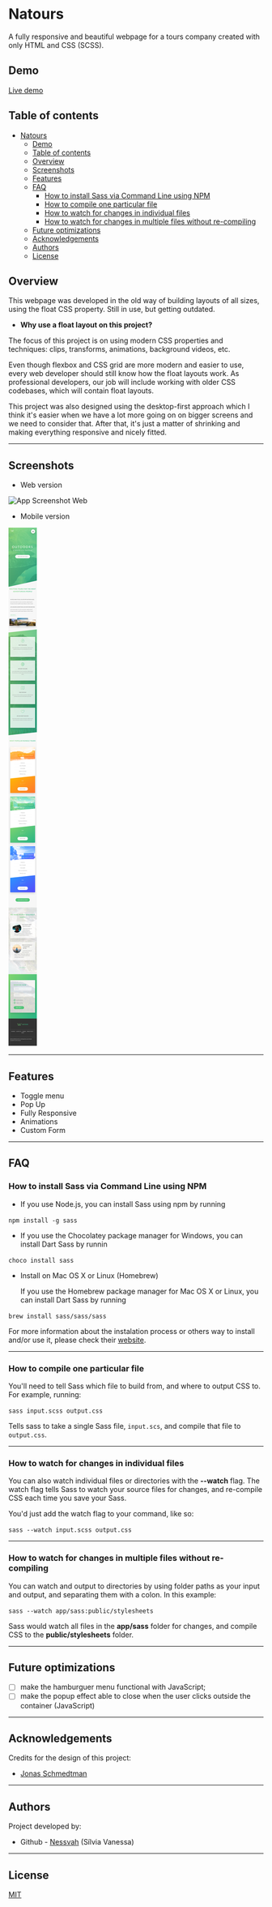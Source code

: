 # Natours

A fully responsive and beautiful webpage for a tours company created with only HTML and CSS (SCSS).

## Demo

[Live demo](https://silviavanessa-natours.netlify.app/)

## Table of contents

- [Natours](#natours)
  - [Demo](#demo)
  - [Table of contents](#table-of-contents)
  - [Overview](#overview)
  - [Screenshots](#screenshots)
  - [Features](#features)
  - [FAQ](#faq)
    - [How to install Sass via Command Line using NPM](#how-to-install-sass-via-command-line-using-npm)
    - [How to compile one particular file](#how-to-compile-one-particular-file)
    - [How to watch for changes in individual files](#how-to-watch-for-changes-in-individual-files)
    - [How to watch for changes in multiple files without re-compiling](#how-to-watch-for-changes-in-multiple-files-without-re-compiling)
  - [Future optimizations](#future-optimizations)
  - [Acknowledgements](#acknowledgements)
  - [Authors](#authors)
  - [License](#license)

## Overview

This webpage was developed in the old way of building layouts of all sizes, using the float CSS property.
Still in use, but getting outdated.

- **Why use a float layout on this project?**

The focus of this project is on using modern CSS properties and techniques: clips, transforms, animations, background videos, etc.

Even though flexbox and CSS grid are more modern and easier to use, every web developer should still know how the float layouts work. As professional developers, our job will include working with older CSS codebases, which will contain float layouts.

This project was also designed using the desktop-first approach which I think it's easier when we have a lot more going on on bigger screens and we need to consider that. After that, it's just a matter of shrinking and making everything responsive and nicely fitted.

<hr>

## Screenshots

- Web version

![App Screenshot Web](/img/screenshot.png)

- Mobile version

![Mobile Screenshot](/img/mobile-screenshot.png)

<hr>

## Features

- Toggle menu
- Pop Up
- Fully Responsive
- Animations
- Custom Form

<hr>

## FAQ

### How to install Sass via Command Line using NPM

- If you use Node.js, you can install Sass using npm by running

`npm install -g sass`

- If you use the Chocolatey package manager for Windows, you can install Dart Sass by runnin

`choco install sass`

- Install on Mac OS X or Linux (Homebrew)

  If you use the Homebrew package manager for Mac OS X or Linux, you can install Dart Sass by running

`brew install sass/sass/sass`

For more information about the instalation process or others way to install and/or use it, please check their [website](https://sass-lang.com/install).

<hr>

### How to compile one particular file

You'll need to tell Sass which file to build from, and where to output CSS to.
For example, running:

`sass input.scss output.css`

Tells sass to take a single Sass file, `input.scs`, and compile that file to `output.css`.

<hr>

### How to watch for changes in individual files

You can also watch individual files or directories with the **--watch** flag.
The watch flag tells Sass to watch your source files for changes, and re-compile
CSS each time you save your Sass.

You'd just add the watch flag to your command, like so:

`sass --watch input.scss output.css`

<hr>

### How to watch for changes in multiple files without re-compiling

You can watch and output to directories by using folder paths as your input and
output, and separating them with a colon. In this example:

`sass --watch app/sass:public/stylesheets`

Sass would watch all files in the **app/sass** folder for changes, and compile CSS
to the **public/stylesheets** folder.

<hr>

## Future optimizations

- [ ] make the hamburguer menu functional with JavaScript;
- [ ] make the popup effect able to close when the user clicks outside the container (JavaScript)

<hr>

## Acknowledgements

Credits for the design of this project:

- [Jonas Schmedtman](https://github.com/jonasschmedtmann)

<hr>

## Authors

Project developed by:

- Github - [Nessvah](https://github.com/Nessvah) (Sílvia Vanessa)
<hr>

## License

[MIT](https://choosealicense.com/licenses/mit/)
